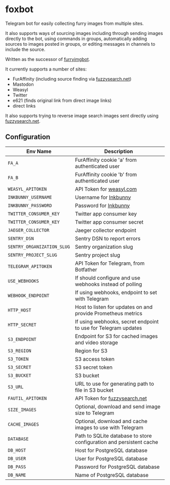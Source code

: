 # foxbot

Telegram bot for easily collecting furry images from multiple sites.

It also supports ways of sourcing images including through sending images directly to the bot, using commands in groups, automatically adding sources to images posted in groups, or editing messages in channels to include the source.

Written as the successor of [furryimgbot](https://git.huefox.com/syfaro/telegram-furryimgbot).

It currently supports a number of sites:

* FurAffinity (including source finding via [fuzzysearch.net](https://fuzzysearch.net))
* Mastodon
* Weasyl
* Twitter
* e621 (finds original link from direct image links)
* direct links

It also supports trying to reverse image search images sent directly using [fuzzysearch.net](https://fuzzysearch.net).

## Configuration

Env Name                   | Description
---------------------------|------------
`FA_A`                     | FurAffinity cookie 'a' from authenticated user
`FA_B`                     | FurAffinity cookie 'b' from authenticated user
`WEASYL_APITOKEN`          | API Token for [weasyl.com](https://www.weasyl.com)
`INKBUNNY_USERNAME`        | Username for [Inkbunny](https://inkbunny.net)
`INKBUNNY_PASSWORD`        | Password for [Inkbunny](https://inkbunny.net)
`TWITTER_CONSUMER_KEY`     | Twitter app consumer key
`TWITTER_CONSUMER_KEY`     | Twitter app consumer secret
`JAEGER_COLLECTOR`         | Jaeger collector endpoint
`SENTRY_DSN`               | Sentry DSN to report errors
`SENTRY_ORGANIZATION_SLUG` | Sentry organization slug
`SENTRY_PROJECT_SLUG`      | Sentry project slug
`TELEGRAM_APITOKEN`        | API Token for Telegram, from Botfather
`USE_WEBHOOKS`             | If should configure and use webhooks instead of polling
`WEBHOOK_ENDPOINT`         | If using webhooks, endpoint to set with Telegram
`HTTP_HOST`                | Host to listen for updates on and provide Prometheus metrics
`HTTP_SECRET`              | If using webhooks, secret endpoint to use for Telegram updates
`S3_ENDPOINT`              | Endpoint for S3 for cached images and video storage
`S3_REGION`                | Region for S3
`S3_TOKEN`                 | S3 access token
`S3_SECRET`                | S3 secret token
`S3_BUCKET`                | S3 bucket
`S3_URL`                   | URL to use for generating path to file in S3 bucket
`FAUTIL_APITOKEN`          | API Token for [fuzzysearch.net](https://fuzzysearch.net)
`SIZE_IMAGES`              | Optional, download and send image size to Telegram 
`CACHE_IMAGES`             | Optional, download and cache images to use with Telegram
`DATABASE`                 | Path to SQLite database to store configuration and persistent cache
`DB_HOST`                  | Host for PostgreSQL database
`DB_USER`                  | User for PostgreSQL database
`DB_PASS`                  | Password for PostgreSQL database
`DB_NAME`                  | Name of PostgreSQL database
